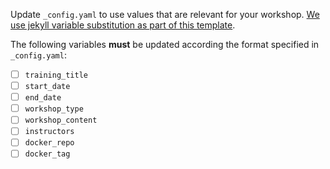 Update `_config.yaml` to use values that are relevant for your workshop. [We use jekyll variable substitution as part of this template](https://jekyllrb.com/docs/includes/#passing-parameter-variables-to-includes).

The following variables **must** be updated according the format specified in `_config.yaml`:

- [ ] `training_title`
- [ ] `start_date`
- [ ] `end_date`
- [ ] `workshop_type`
- [ ] `workshop_content`
- [ ] `instructors`
- [ ] `docker_repo`
- [ ] `docker_tag`
